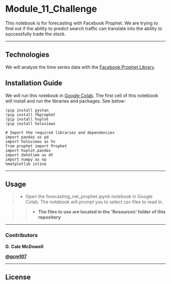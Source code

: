 # Module_11_Challenge
This notebook is for forecasting with Facebook Prophet. We are trying to find out if the ability to predict search traffic can translate into the ability to successfully trade the stock.

---
## Technologies

We will analyze the time series data with the [Facebook Prophet Library](https://facebook.github.io/prophet/).

## Installation Guide
We will run this notebook in
[Google Colab](https://colab.research.google.com/ "Google Colab").
The first cell of this notebiook will install and run the libraries and packages. See below:

```
!pip install pystan
!pip install fbprophet
!pip install hvplot
!pip install holoviews
```
```
# Import the required libraries and dependencies
import pandas as pd
import holoviews as hv
from prophet import Prophet
import hvplot.pandas
import datetime as dt
import numpy as np
%matplotlib inline
```

---

## Usage

>* Open the forecasting_net_prophet.ipynb notebook in Google Colab. The notebook will prompt you to select csv files to read in. <b>

>>* The files to use are located in the 'Resources'    folder of this repository





---

### Contributors

G. Cale McDowell



[@gcm107](https://github.com/gcm107)

---

## License